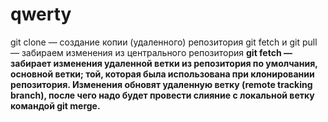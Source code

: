 # qwerty
git clone — создание копии (удаленного) репозитория
git fetch и git pull — забираем изменения из центрального репозитория
__git fetch — забирает изменения удаленной ветки из репозитория по умолчания, основной ветки; той, которая была использована при клонировании репозитория. Изменения обновят удаленную ветку (remote tracking branch), после чего надо будет провести слияние с локальной ветку командой git merge.__